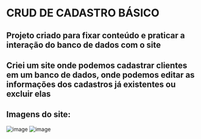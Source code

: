 # CRUD DE CADASTRO BÁSICO
## Projeto criado para fixar conteúdo e praticar a interação do banco de dados com o site
<h2>Criei um site onde podemos cadastrar clientes em um banco de dados, onde podemos editar as informações dos cadastros já existentes ou excluir elas</h2>

## Imagens do site:

![image](https://github.com/IGDSCI/CRUD-CADASTRO-SIMPLES/assets/114839208/76d4e6eb-745a-4b40-a200-9cbef8b4bf8f)
![image](https://github.com/IGDSCI/CRUD-CADASTRO-SIMPLES/assets/114839208/399f8591-5840-4651-bd26-60317768a375)

